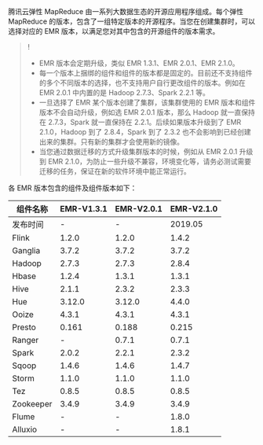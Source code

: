 腾讯云弹性 MapReduce 由一系列大数据生态的开源应用程序组成。每个弹性 MapReduce 的版本，包含了一组特定版本的开源程序。当您在创建集群时，可以选择对应的 EMR 版本，以满足您对其中包含的开源组件的版本需求。
>!
>- EMR 版本会定期升级，类似 EMR 1.3.1、EMR 2.0.1、EMR 2.1.0。
>- 每一个版本上捆绑的组件和组件的版本都是固定的。目前还不支持组件的多个不同版本的选择，也不支持用户自行更改组件的版本。例如在 EMR 2.0.1 中内置的是 Hadoop 2.7.3、Spark 2.2.1 等。
>- 一旦选择了 EMR 某个版本创建了集群，该集群使用的 EMR 版本和组件版本不会自动升级，例如选 EMR 2.0.1 版本，那么 Hadoop 就一直保持在 2.7.3，Spark 就一直保持在 2.2.1。后续如果版本升级到了 EMR 2.1.0，Hadoop 到了 2.8.4，Spark 到了 2.3.2 也不会影响到已经创建出来的集群。只有新的集群才会使用新的镜像。
>- 当您通过数据迁移的方式升级集群版本的时候，例如从 EMR 2.0.1 升级到 EMR 2.1.0，为防止一些升级不兼容，环境变化等，请务必测试需要迁移的任务，保证在新的软件环境中能正常运行。

各 EMR 版本包含的组件及组件版本如下：

| 组件名称 | EMR-V1.3.1 | EMR-V2.0.1 | EMR-V2.1.0 |
|---------|---------|---------|---------|
|发布时间|   - |   - | 2019.05|
| Flink | 1.2.0 | 1.2.0 | 1.4.2 |
| Ganglia | 3.7.2 | 3.7.2 | 3.7.2 |
| Hadoop | 2.7.3 | 2.7.3 | 2.8.4 |
| Hbase | 1.2.4 |  1.3.1 |1.3.1 |
| Hive | 2.1.1|  2.3.2 |2.3.3 |
| Hue | 3.12.0 | 3.12.0 | 4.4.0 |
| Ooize | 4.3.1 |  4.3.1 |4.3.1 |
| Presto |  0.161 |0.188 | 0.215 |
| Ranger | - |  0.7.1 |0.7.1 |
| Spark | 2.0.2 |  2.2.1 |2.3.2 |
| Sqoop | 1.4.6 | 1.4.6 | 1.4.7 |
| Storm | 1.1.0 | 1.1.0 | 1.1.0 |
| Tez | 0.8.5 | 0.8.5 | 0.8.5 |
| Zookeeper | 3.4.9 | 3.4.9 | 3.4.9 |
| Flume |   - |  - | 1.8.0 |
| Alluxio |   - |  - | 1.8.1 |

